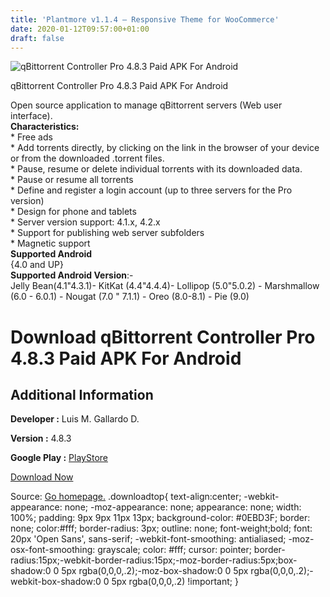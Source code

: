 ```yaml
---
title: 'Plantmore v1.1.4 – Responsive Theme for WooCommerce'
date: 2020-01-12T09:57:00+01:00
draft: false
---
```


![qBittorrent Controller Pro 4.8.3 Paid APK For Android](https://i0.wp.com/apkhome.net/wp-content/uploads/2020/01/qBittorrent-Controller-Pro-4.8.3-Paid.png "qBittorrent Controller Pro 4.8.3 Paid APK For Android")

  

qBittorrent Controller Pro 4.8.3 Paid APK For Android

Open source application to manage qBittorrent servers (Web user interface).  
**Characteristics:**  
\* Free ads  
\* Add torrents directly, by clicking on the link in the browser of your device or from the downloaded .torrent files.  
\* Pause, resume or delete individual torrents with its downloaded data.  
\* Pause or resume all torrents  
\* Define and register a login account (up to three servers for the Pro version)  
\* Design for phone and tablets  
\* Server version support: 4.1.x, 4.2.x  
\* Support for publishing web server subfolders  
\* Magnetic support  
**Supported Android**  
{4.0 and UP}  
**Supported Android Version**:-  
Jelly Bean(4.1"4.3.1)- KitKat (4.4"4.4.4)- Lollipop (5.0"5.0.2) - Marshmallow (6.0 - 6.0.1) - Nougat (7.0 " 7.1.1) - Oreo (8.0-8.1) - Pie (9.0)

Download qBittorrent Controller Pro 4.8.3 Paid APK For Android
==============================================================

Additional Information
----------------------

**Developer :** Luis M. Gallardo D.

**Version :** 4.8.3

**Google Play :** [PlayStore](https://play.google.com/store/apps/details?id=com.lgallardo.qbittorrentclientpro)

  

[Download Now](https://store4app.co/post/qbittorrent-controller-pro-4-8-3-paid-apk-for-android_1578819417)

  
Source: [Go homepage.](https://store4app.co/post/qbittorrent-controller-pro-4-8-3-paid-apk-for-android_1578819417) .downloadtop{ text-align:center; -webkit-appearance: none; -moz-appearance: none; appearance: none; width: 100%; padding: 9px 9px 11px 13px; background-color: #0EBD3F; border: none; color:#fff; border-radius: 3px; outline: none; font-weight;bold; font: 20px 'Open Sans', sans-serif; -webkit-font-smoothing: antialiased; -moz-osx-font-smoothing: grayscale; color: #fff; cursor: pointer; border-radius:15px;-webkit-border-radius:15px;-moz-border-radius:5px;box-shadow:0 0 5px rgba(0,0,0,.2);-moz-box-shadow:0 0 5px rgba(0,0,0,.2);-webkit-box-shadow:0 0 5px rgba(0,0,0,.2) !important; }